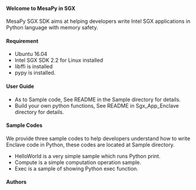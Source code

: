 #### Welcome to MesaPy in SGX

MesaPy SGX SDK aims at helping developers write Intel SGX applications in Python language with memory safety.

#### Requirement
* Ubuntu 16.04
* Intel SGX SDK 2.2 for Linux installed
* libffi is installed
* pypy is installed.

#### User Guide
* As to Sample code, See README in the Sample directory for details.
* Build your own python functions, See README in Sgx_App_Enclave directory for details.
#### Sample Codes
We provide three sample codes to help developers understand how to write Enclave code in Python, these codes are located at Sample directory.
* HelloWorld is a very simple sample which runs Python print.
* Compute is a simple computation operation sample.
* Exec is a sample of showing Python exec function.

#### Authors


